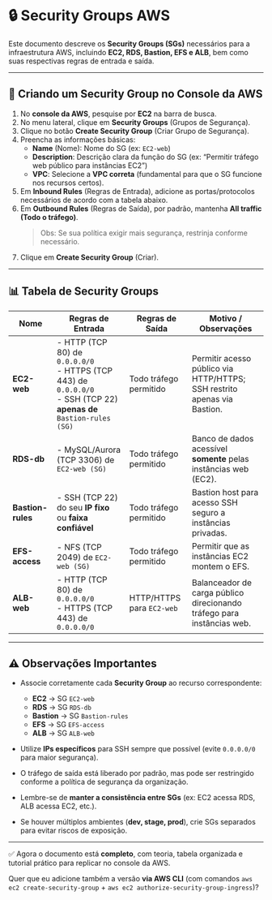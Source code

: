 # 🔒 Security Groups AWS

Este documento descreve os **Security Groups (SGs)** necessários para a infraestrutura AWS, incluindo **EC2, RDS, Bastion, EFS e ALB**, bem como suas respectivas regras de entrada e saída.  

---

## 🚀 Criando um Security Group no Console da AWS

1. No **console da AWS**, pesquise por **EC2** na barra de busca.  
2. No menu lateral, clique em **Security Groups** (Grupos de Segurança).  
3. Clique no botão **Create Security Group** (Criar Grupo de Segurança).  
4. Preencha as informações básicas:  
   - **Name** (Nome): Nome do SG (ex: `EC2-web`)  
   - **Description**: Descrição clara da função do SG (ex: “Permitir tráfego web público para instâncias EC2”)  
   - **VPC**: Selecione a **VPC correta** (fundamental para que o SG funcione nos recursos certos).  
5. Em **Inbound Rules** (Regras de Entrada), adicione as portas/protocolos necessários de acordo com a tabela abaixo.  
6. Em **Outbound Rules** (Regras de Saída), por padrão, mantenha **All traffic (Todo o tráfego)**.  
   > Obs: Se sua política exigir mais segurança, restrinja conforme necessário.  
7. Clique em **Create Security Group** (Criar).  

---

## 📊 Tabela de Security Groups

| **Nome**         | **Regras de Entrada**                                                                 | **Regras de Saída**        | **Motivo / Observações**                                  |
|------------------|---------------------------------------------------------------------------------------|----------------------------|----------------------------------------------------------|
| **EC2-web**      | - HTTP (TCP 80) de `0.0.0.0/0` <br> - HTTPS (TCP 443) de `0.0.0.0/0` <br> - SSH (TCP 22) **apenas de** `Bastion-rules (SG)` | Todo tráfego permitido     | Permitir acesso público via HTTP/HTTPS; SSH restrito apenas via Bastion. |
| **RDS-db**       | - MySQL/Aurora (TCP 3306) de `EC2-web (SG)`                                           | Todo tráfego permitido     | Banco de dados acessível **somente** pelas instâncias web (EC2). |
| **Bastion-rules**| - SSH (TCP 22) do seu **IP fixo** ou **faixa confiável**                              | Todo tráfego permitido     | Bastion host para acesso SSH seguro a instâncias privadas. |
| **EFS-access**   | - NFS (TCP 2049) de `EC2-web (SG)`                                                    | Todo tráfego permitido     | Permitir que as instâncias EC2 montem o EFS.             |
| **ALB-web**      | - HTTP (TCP 80) de `0.0.0.0/0` <br> - HTTPS (TCP 443) de `0.0.0.0/0`                  | HTTP/HTTPS para `EC2-web`  | Balanceador de carga público direcionando tráfego para instâncias web. |

---

## ⚠️ Observações Importantes

- Associe corretamente cada **Security Group** ao recurso correspondente:  
  - **EC2** → SG `EC2-web`  
  - **RDS** → SG `RDS-db`  
  - **Bastion** → SG `Bastion-rules`  
  - **EFS** → SG `EFS-access`  
  - **ALB** → SG `ALB-web`  

- Utilize **IPs específicos** para SSH sempre que possível (evite `0.0.0.0/0` para maior segurança).  
- O tráfego de saída está liberado por padrão, mas pode ser restringido conforme a política de segurança da organização.  
- Lembre-se de **manter a consistência entre SGs** (ex: EC2 acessa RDS, ALB acessa EC2, etc.).  
- Se houver múltiplos ambientes (**dev, stage, prod**), crie SGs separados para evitar riscos de exposição.  

---

✅ Agora o documento está **completo**, com teoria, tabela organizada e tutorial prático para replicar no console da AWS.  

Quer que eu adicione também a versão **via AWS CLI** (com comandos `aws ec2 create-security-group` + `aws ec2 authorize-security-group-ingress`)?



